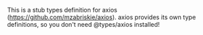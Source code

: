 This is a stub types definition for axios (https://github.com/mzabriskie/axios).
axios provides its own type definitions, so you don't need @types/axios installed!